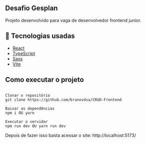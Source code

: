 ## **Desafio Gesplan**

Projeto desenvolvido para vaga de desenvolvedor frontend junior.


## 🚀 Tecnologias usadas
- [React](https://pt-br.reactjs.org)
- [TypeScript](https://www.typescriptlang.org/)
- [Sass]([https://styled-components.com/](https://sass-lang.com/))
- [Vite](https://vitejs.dev/)

## Como executar o projeto

```

Clonar o repositório
git clone https://github.com/brunovdsa/CRUD-Frontend

Baixar as dependências
npm i OU yarn

Executar o servidor
npm run dev OU yarn run dev

```
Depois de fazer isso basta acessar o site: http://localhost:5173/
